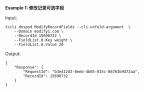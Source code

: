 **Example 1: 修改记录可选字段**

 

Input: 

```
tccli dnspod ModifyRecordFields --cli-unfold-argument  \
    --Domain modify1.com \
    --RecordId 15690732 \
    --FieldList.0.Key weight \
    --FieldList.0.Value 20
```

Output: 
```
{
    "Response": {
        "RequestId": "b3e412d3-0eeb-4b05-815c-86763b9d72aa",
        "RecordId": 15690732
    }
}
```

